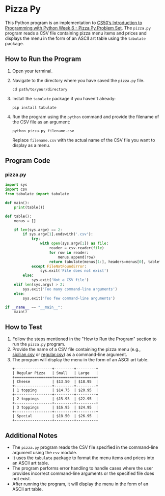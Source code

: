 # Pizza Py

This Python program is an implementation to [CS50’s Introduction to Programming with Python Week 6 - Pizza Py Problem Set](https://cs50.harvard.edu/python/2022/psets/6/pizza/). The `pizza.py` program reads a CSV file containing pizza menu items and prices and displays the menu in the form of an ASCII art table using the `tabulate` package.

## How to Run the Program

1. Open your terminal.
2. Navigate to the directory where you have saved the `pizza.py` file.

   ```
   cd path/to/your/directory
   ```

3. Install the `tabulate` package if you haven't already:

   ```
   pip install tabulate
   ```

4. Run the program using the `python` command and provide the filename of the CSV file as an argument:

   ```
   python pizza.py filename.csv
   ```

   Replace `filename.csv` with the actual name of the CSV file you want to display as a menu.

## Program Code

### pizza.py

```python
import sys
import csv
from tabulate import tabulate

def main():
    print(table())

def table():
    menus = []

    if len(sys.argv) == 2:
        if sys.argv[1].endswith('.csv'):
            try:
                with open(sys.argv[1]) as file:
                    reader = csv.reader(file)
                    for row in reader:
                        menus.append(row)
                    return tabulate(menus[1:], headers=menus[0], tablefmt="grid")
            except FileNotFoundError:
                sys.exit('File does not exist')
        else:
            sys.exit('Not a CSV file')
    elif len(sys.argv) > 2:
        sys.exit('Too many command-line arguments')
    else:
        sys.exit('Too few command-line arguments')

if __name__ == "__main__":
    main()
```

## How to Test

1. Follow the steps mentioned in the "How to Run the Program" section to run the `pizza.py` program.
2. Provide the name of a CSV file containing the pizza menu (e.g., [sicilian.csv](https://cs50.harvard.edu/python/2022/psets/6/pizza/sicilian.csv) or [regular.csv](https://cs50.harvard.edu/python/2022/psets/6/pizza/regular.csv)) as a command-line argument.
3. The program will display the menu in the form of an ASCII art table.
   ```
   +-----------------+---------+---------+
   | Regular Pizza   | Small   | Large   |
   +=================+=========+=========+
   | Cheese          | $13.50  | $18.95  |
   +-----------------+---------+---------+
   | 1 topping       | $14.75  | $20.95  |
   +-----------------+---------+---------+
   | 2 toppings      | $15.95  | $22.95  |
   +-----------------+---------+---------+
   | 3 toppings      | $16.95  | $24.95  |
   +-----------------+---------+---------+
   | Special         | $18.50  | $26.95  |
   +-----------------+---------+---------+
   ```

## Additional Notes

- The `pizza.py` program reads the CSV file specified in the command-line argument using the `csv` module.
- It uses the `tabulate` package to format the menu items and prices into an ASCII art table.
- The program performs error handling to handle cases where the user provides incorrect command-line arguments or the specified file does not exist.
- After running the program, it will display the menu in the form of an ASCII art table.